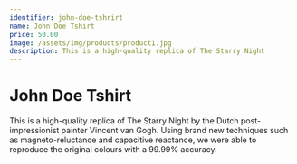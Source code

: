 ```yaml
---
identifier: john-doe-tshrirt
name: John Doe Tshirt
price: 50.00
image: /assets/img/products/product1.jpg
description: This is a high-quality replica of The Starry Night
---
```


# John Doe Tshirt

This is a high-quality replica of The Starry Night by the Dutch post-impressionist painter Vincent van Gogh. Using brand new techniques such as magneto-reluctance and capacitive reactance, we were able to reproduce the original colours with a 99.99% accuracy.
